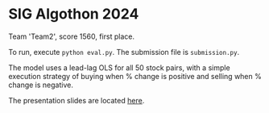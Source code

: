 # SIG Algothon 2024

Team 'Team2', score 1560, first place.

To run, execute `python eval.py`. The submission file is `submission.py`.

The model uses a lead-lag OLS for all 50 stock pairs, with a simple execution strategy of buying when % change is positive and selling when % change is negative.

The presentation slides are located [here](https://docs.google.com/presentation/d/1ixyjPK6EsJ1QzmgrVzqMNjk2pvLo8X0BFyfyqO82ANM/edit?usp=sharing).
